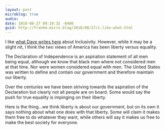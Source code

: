 ```yaml
---
layout: post
microblog: true
audio: 
date: 2018-08-27 09:19:32 -0400
guid: http://frankm.micro.blog/2018/08/27/i-like-what.html
---
```

I like [what Dave writes here](http://scripting.com/2018/08/26/161533.html) about Inclusivity. However, while it may be a slight nit, I think the two views of America has been liberty versus equality. 

The Declaration of Independence is an aspiration statement of all men being equal, although we know that black men where not considered men at that time. Nor were women considered equal with men. The United States was written to define and contain our government and therefore maintain our liberty. 

Over the centuries we have been striving towards the aspiration of the Declaration but clearly not all people are on board. Some would say the push for true equality is impinging on their liberty.

Here is the thing...we think liberty is about our government, but on its own it says nothing about what one does with that liberty. Some will claim it makes them free to do whatever they want, while others will say it makes us free to make the best society for everyone. 
